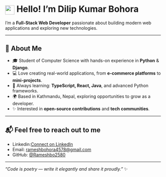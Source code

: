# <img src="https://media.giphy.com/media/hvRJCLFzcasrR4ia7z/giphy.gif" width="30" style="vertical-align:middle;"> Hello! I’m Dilip Kumar Bohora


I’m a **Full-Stack Web Developer** passionate about building modern web applications and exploring new technologies.  

---

## 🚀 About Me
- 🎓 Student of Computer Science with hands-on experience in **Python** & **Django**.  
- 💻 Love creating real-world applications, from **e-commerce platforms** to **mini-projects**.  
- 🌱 Always learning: **TypeScript, React, Java**, and advanced Python frameworks.  
- 🌍 Based in Kathmandu, Nepal, exploring opportunities to grow as a developer.  
- ✨ Interested in **open-source contributions** and **tech communities**.  

---
## 📬 Feel free to reach out to me 
- Linkedin:[Connect on LinkedIn](https://www.linkedin.com/in/dilip-kumar-bohora-40325b365)
- Email: rameshbohora4578@gmail.com  
- GitHub: [@Rameshbo2580](https://github.com/Rameshbo2580)  

---

*“Code is poetry — write it elegantly and share it proudly.”* ✨
